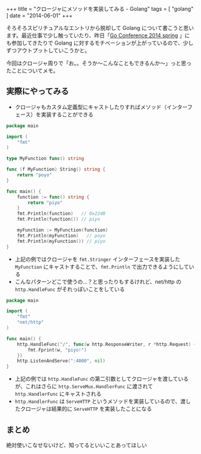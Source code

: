 +++
title = "クロージャにメソッドを実装してみる - Golang"
tags = [ "golang" ]
date = "2014-06-01"
+++

そろそろスピリチュアルなエントリから脱却して Golang について書こうと思います。最近仕事で少し触っていたり、昨日「[Go Conference 2014 spring](http://connpass.com/event/6370) 」にも参加してきたりで Golang に対するモチベーションが上がっているので、少しずつアウトプットしていこうかと。

<!--more-->

今回はクロージャ周りで「お。。そうか〜こんなこともできるんか〜」っと思ったことについてメモ。

## 実際にやってみる

- クロージャもカスタム定義型にキャストしたりすればメソッド（インターフェース）を実装することができる

``` go
package main

import (
    "fmt"
)

type MyFunction func() string

func (f MyFunction) String() string {
    return "poyo"
}

func main() {
    function := func() string {
        return "piyo"
    }
    fmt.Println(function)   // 0x22d0
    fmt.Println(function()) // piyo

    myFunction := MyFunction(function)
    fmt.Println(myFunction)   // poyo
    fmt.Println(myFunction()) // piyo
}
```

- 上記の例ではクロージャを `fmt.Stringer` インターフェースを実装した `MyFunction` にキャストすることで、`fmt.Println` で出力できるようにしている
- こんなパターンどこで使うの…？と思ったりもするけれど、net/http の `http.HandleFunc` がそれっぽいことをしている

``` go
package main

import (
    "fmt"
    "net/http"
)

func main() {
    http.HandleFunc("/", func(w http.ResponseWriter, r *http.Request) {
        fmt.Fprint(w, "piyo!")
    })
    http.ListenAndServe(":4000", nil)
}
```

- 上記の例では `http.HandleFunc` の第二引数としてクロージャを渡しているが、これはさらに `http.ServeMux.HandlerFunc` に渡されて `http.HandlerFunc` にキャストされる
- `http.HandlerFunc` は `ServeHTTP` というメソッドを実装しているので、渡したクロージャは結果的に `ServeHTTP` を実装したことになる

## まとめ

絶対使いこなせないけど、知ってるといいことあってほしい
